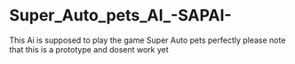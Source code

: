 # Super_Auto_pets_AI_-SAPAI-

This Ai is supposed to play the game Super Auto pets perfectly
please note that this is a prototype and dosent work yet

